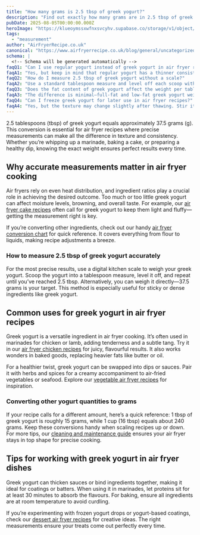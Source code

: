 ```yaml
---
title: "How many grams is 2.5 tbsp of greek yogurt?"
description: "Find out exactly how many grams are in 2.5 tbsp of greek yogurt with our easy UK conversion guide—perfect for air fryer recipes!"
pubDate: 2025-08-05T00:00:00.000Z
heroImage: "https://klueoymssxwfnxsvcyhv.supabase.co/storage/v1/object/public/Shmucket/how-many-grams-is-2-5-tbsp-greek-yogurt.webp"
tags:
  - "measurement"
author: "AirFryerRecipe.co.uk"
canonical: "https://www.airfryerrecipe.co.uk/blog/general/uncategorized/how-many-grams-is-2-5-tbsp-greek-yogurt"
schema: |
  <!-- Schema will be generated automatically -->
faqQ1: "Can I use regular yogurt instead of greek yogurt in air fryer recipes?"
faqA1: "Yes, but keep in mind that regular yogurt has a thinner consistency and higher water content. You may need to adjust the quantity slightly or strain it to achieve a similar texture. For precise conversions, check our air fryer conversion chart."
faqQ2: "How do I measure 2.5 tbsp of greek yogurt without a scale?"
faqA2: "Use a standard tablespoon measure and level off each scoop with a straight edge. Fill it twice, then half-fill it a third time for 2.5 tbsp total. For sticky yogurts, lightly grease the spoon first for easier release."
faqQ3: "Does the fat content of greek yogurt affect the weight per tablespoon?"
faqA3: "The difference is minimal—full-fat and low-fat greek yogurt weigh roughly the same per tablespoon. However, fat content can impact recipe outcomes, so choose the type specified in your air fryer dish for best results."
faqQ4: "Can I freeze greek yogurt for later use in air fryer recipes?"
faqA4: "Yes, but the texture may change slightly after thawing. Stir it well before using, or incorporate it into sauces or batters where consistency is less critical. Frozen yogurt works well in marinades or baked goods."
---
```

<p>2.5 tablespoons (tbsp) of greek yogurt equals approximately 37.5 grams (g). This conversion is essential for air fryer recipes where precise measurements can make all the difference in texture and consistency. Whether you’re whipping up a marinade, baking a cake, or preparing a healthy dip, knowing the exact weight ensures perfect results every time.</p>  

<h2>Why accurate measurements matter in air fryer cooking</h2>  
<p>Air fryers rely on even heat distribution, and ingredient ratios play a crucial role in achieving the desired outcome. Too much or too little greek yogurt can affect moisture levels, browning, and overall taste. For example, our <a href=https://www.airfryerrecipe.co.uk/recipes>air fryer cake recipes</a> often call for greek yogurt to keep them light and fluffy—getting the measurement right is key.</p>  

<p>If you’re converting other ingredients, check out our handy <a href=https://www.airfryerrecipe.co.uk/air-fryer-conversion-chart>air fryer conversion chart</a> for quick reference. It covers everything from flour to liquids, making recipe adjustments a breeze.</p>  

<h3>How to measure 2.5 tbsp of greek yogurt accurately</h3>  
<p>For the most precise results, use a digital kitchen scale to weigh your greek yogurt. Scoop the yogurt into a tablespoon measure, level it off, and repeat until you’ve reached 2.5 tbsp. Alternatively, you can weigh it directly—37.5 grams is your target. This method is especially useful for sticky or dense ingredients like greek yogurt.</p>  

<h2>Common uses for greek yogurt in air fryer recipes</h2>  
<p>Greek yogurt is a versatile ingredient in air fryer cooking. It’s often used in marinades for chicken or lamb, adding tenderness and a subtle tang. Try it in our <a href=https://www.airfryerrecipe.co.uk/recipe-category/chicken>air fryer chicken recipes</a> for juicy, flavourful results. It also works wonders in baked goods, replacing heavier fats like butter or oil.</p>  

<p>For a healthier twist, greek yogurt can be swapped into dips or sauces. Pair it with herbs and spices for a creamy accompaniment to air-fried vegetables or seafood. Explore our <a href=https://www.airfryerrecipe.co.uk/recipe-category/vegetables>vegetable air fryer recipes</a> for inspiration.</p>  

<h3>Converting other yogurt quantities to grams</h3>  
<p>If your recipe calls for a different amount, here’s a quick reference: 1 tbsp of greek yogurt is roughly 15 grams, while 1 cup (16 tbsp) equals about 240 grams. Keep these conversions handy when scaling recipes up or down. For more tips, our <a href=https://www.airfryerrecipe.co.uk/air-fryer-cleaner>cleaning and maintenance guide</a> ensures your air fryer stays in top shape for precise cooking.</p>  

<h2>Tips for working with greek yogurt in air fryer dishes</h2>  
<p>Greek yogurt can thicken sauces or bind ingredients together, making it ideal for coatings or batters. When using it in marinades, let proteins sit for at least 30 minutes to absorb the flavours. For baking, ensure all ingredients are at room temperature to avoid curdling.</p>  

<p>If you’re experimenting with frozen yogurt drops or yogurt-based coatings, check our <a href=https://www.airfryerrecipe.co.uk/recipe-category/dessert>dessert air fryer recipes</a> for creative ideas. The right measurements ensure your treats come out perfectly every time.</p>
